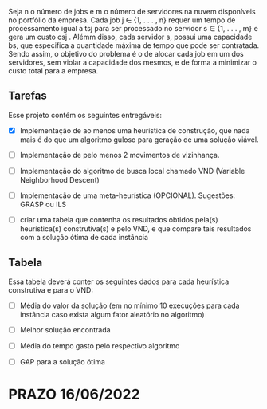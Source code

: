 Seja n o número de jobs e m o número de servidores na nuvem disponíveis no portfólio da
empresa. Cada job j ∈ {1, . . . , n} requer um tempo de processamento igual a tsj para ser
processado no servidor s ∈ {1, . . . , m} e gera um custo csj . Alémm disso, cada servidor s, possui
uma capacidade bs, que especifica a quantidade máxima de tempo que pode ser contratada.
Sendo assim, o objetivo do problema é o de alocar cada job em um dos servidores, sem violar
a capacidade dos mesmos, e de forma a minimizar o custo total para a empresa.

## Tarefas
Esse projeto contém os seguintes entregáveis:
- [x] Implementação de ao menos uma heurística de construção, que nada mais é do que um algoritmo guloso para geração de uma solução viável.
- [ ] Implementação de pelo menos 2 movimentos de vizinhança.
- [ ] Implementação do algoritmo de busca local chamado VND (Variable Neighborhood Descent)
- [ ] Implementação de uma meta-heurística (OPCIONAL). Sugestões: GRASP ou ILS
- [ ] criar uma tabela que contenha os resultados obtidos pela(s) heurística(s)
construtiva(s) e pelo VND, e que compare tais resultados com a solução ótima de cada instância


## Tabela
Essa tabela deverá conter os seguintes dados para cada heurística construtiva e para o VND:

- [ ] Média do valor da solução (em no mínimo 10 execuções para cada instância caso exista
algum fator aleatório no algoritmo)
- [ ] Melhor solução encontrada
- [ ] Média do tempo gasto pelo respectivo algoritmo
- [ ] GAP para a solução ótima


# PRAZO 16/06/2022
